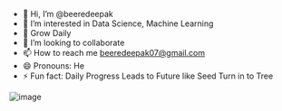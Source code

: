 - 👋 Hi, I’m @beeredeepak
- 👀 I’m interested in Data Science, Machine Learning
- 🌱 Grow Daily
- 💞️ I’m looking to collaborate 
- 📫 How to reach me beeredeepak07@gmail.com
- 😄 Pronouns: He
- ⚡ Fun fact: Daily Progress Leads to Future like Seed Turn in to Tree

![image](https://github.com/user-attachments/assets/f79ff312-aa3f-4ac9-ac86-f4679de1dd48)

<!---
beeredeepak/beeredeepak is a ✨ special ✨ repository because its `README.md` (this file) appears on your GitHub profile.
You can click the Preview link to take a look at your changes.
--->
